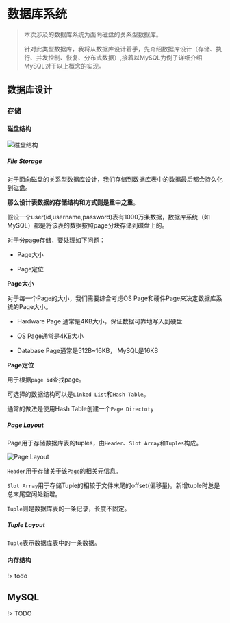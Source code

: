 # 数据库系统

> 本次涉及的数据库系统为面向磁盘的关系型数据库。
> 
> 针对此类型数据库，我将从数据库设计着手，先介绍数据库设计（存储、执行、并发控制、恢复、分布式数据）,接着以MySQL为例子详细介绍MySQL对于以上概念的实现。



## 数据库设计

### 存储

#### 磁盘结构

![磁盘结构](https://gitee.com/bennetty74/guides/blob/master/imgs/database/disk-file.png)

##### File Storage

对于面向磁盘的关系型数据库设计，我们存储到数据库表中的数据最后都会持久化到磁盘。

**那么设计表数据的存储结构和方式则是重中之重**。

假设一个user(id,username,password)表有1000万条数据，数据库系统（如MySQL）都是将该表的数据按照page分块存储到磁盘上的。

对于分page存储，要处理如下问题：

- Page大小

- Page定位

**Page大小**

对于每一个Page的大小，我们需要综合考虑OS Page和硬件Page来决定数据库系统的Page大小。

- Hardware Page 通常是4KB大小，保证数据可靠地写入到硬盘

- OS Page通常是4KB大小

- Database Page通常是512B~16KB， MySQL是16KB

**Page定位**

用于根据`page id`查找page。

可选择的数据结构可以是`Linked List`和`Hash Table`。

通常的做法是使用Hash Table创建一个`Page Directoty`



##### Page Layout

Page用于存储数据库表的tuples，由`Header`、`Slot Array`和`Tuples`构成。

![Page Layout](https://gitee.com/bennetty74/guides/blob/master/imgs/database/page-layout.png)



`Header`用于存储关于该`Page`的相关元信息。

`Slot Array`用于存储Tuple的相较于文件末尾的offset(偏移量)。新增tuple时总是总末尾空闲处新增。

`Tuple`则是数据库表的一条记录，长度不固定。

##### Tuple Layout

`Tuple`表示数据库表中的一条数据。

#### 内存结构

!> todo

## MySQL

!> TODO
